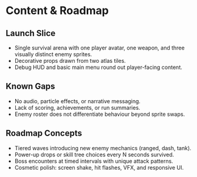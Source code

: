 # Content & Roadmap

## Launch Slice
- Single survival arena with one player avatar, one weapon, and three visually distinct enemy sprites.
- Decorative props drawn from two atlas tiles.
- Debug HUD and basic main menu round out player-facing content.

## Known Gaps
- No audio, particle effects, or narrative messaging.
- Lack of scoring, achievements, or run summaries.
- Enemy roster does not differentiate behaviour beyond sprite swaps.

## Roadmap Concepts
- Tiered waves introducing new enemy mechanics (ranged, dash, tank).
- Power-up drops or skill tree choices every N seconds survived.
- Boss encounters at timed intervals with unique attack patterns.
- Cosmetic polish: screen shake, hit flashes, VFX, and responsive UI.
